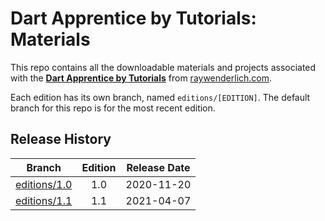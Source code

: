 # Dart Apprentice by Tutorials: Materials

This repo contains all the downloadable materials and projects associated with the **[Dart Apprentice by Tutorials](http://raywenderlich.com/books/dart-apprentice)** from [raywenderlich.com](https://www.raywenderlich.com).

Each edition has its own branch, named `editions/[EDITION]`. The default branch for this repo is for the most recent edition.

## Release History

| Branch                                                                          | Edition | Release Date |
| --------------------------------------------------------------------------------|:-------:|:------------:|
| [editions/1.0](https://github.com/raywenderlich/da-materials/tree/editions/1.0) | 1.0     | 2020-11-20   |
| [editions/1.1](https://github.com/raywenderlich/da-materials/tree/editions/1.1) | 1.1     | 2021-04-07   |
